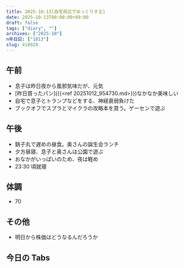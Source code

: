 ```yaml
---
title: 2025-10-13[自宅周辺でゆっくりする]
date: 2025-10-13T00:00:00+09:00
draft: false
tags: ["diary", ""]
archives: ["2025-10"]
n年日記: ["1013"]
slug: 418828
---
```


## 午前

- 息子は昨日夜から風邪気味だが、元気
- [昨日買ったパン]({{<ref 20251012_954730.md>}})なかなか美味しい
- 自宅で息子とトランプなどをする、神経衰弱負けた
- ブックオフでスプラとマイクラの攻略本を買う。ゲーセンで遊ぶ

## 午後

- 銚子丸で遅めの昼食。奥さんの誕生会ランチ
- 夕方昼寝、息子と奥さんは公園で遊ぶ
- おなかがいっぱいのため、夜は軽め
- 23:30 頃就寝

## 体調

- 70

## その他

- 明日から株価はどうなるんだろうか

## 今日の Tabs
